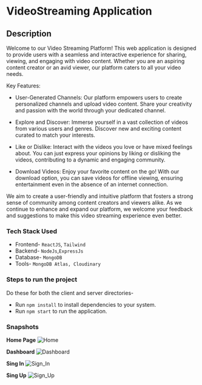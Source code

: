 # VideoStreaming Application

## Description
Welcome to our Video Streaming Platform! This web application is designed to provide users with a seamless and interactive experience for sharing, viewing, and engaging with video content. Whether you are an aspiring content creator or an avid viewer, our platform caters to all your video needs.

Key Features:

* User-Generated Channels: Our platform empowers users to create personalized channels and upload video content. Share your creativity and passion with the world through your dedicated channel.

* Explore and Discover: Immerse yourself in a vast collection of videos from various users and genres. Discover new and exciting content curated to match your interests.

* Like or Dislike: Interact with the videos you love or have mixed feelings about. You can just express your opinions by liking or disliking the videos, contributing to a dynamic and engaging community.

* Download Videos: Enjoy your favorite content on the go! With our download option, you can save videos for offline viewing, ensuring entertainment even in the absence of an internet connection.

We aim to create a user-friendly and intuitive platform that fosters a strong sense of community among content creators and viewers alike. As we continue to enhance and expand our platform, we welcome your feedback and suggestions to make this video streaming experience even better.

### Tech Stack Used

* Frontend- `ReactJS`, `Tailwind`
* Backend- `NodeJs`,`ExpressJs`
* Database- `MongoDB`
* Tools- `MongoDB Atlas, Cloudinary`

### Steps to run the project
Do these for both the client and server directories-
* Run `npm install` to install dependencies to your system.
* Run `npm start` to run the application.

### Snapshots
**Home Page**
![Home](https://github.com/user-attachments/assets/83bde512-4d34-4acf-8ea8-d0e5d49d7273)

**Dashboard**
![Dashboard](https://github.com/user-attachments/assets/b2767cad-d7f3-419f-94a0-b1414a061733)

**Sing In**
![Sign_In](https://github.com/user-attachments/assets/e857c839-fdd4-4cff-9a81-b80d99c0938d)

**Sing Up**
![Sign_Up](https://github.com/user-attachments/assets/aff2d271-4984-4404-8290-489a3a7c6027)



